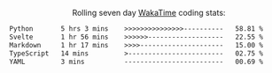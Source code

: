 <p align="center">Rolling seven day <a href='https://wakatime.com/'> WakaTime</a> coding stats:</p>
<!--START_SECTION:waka-->

```txt
Python       5 hrs 3 mins    >>>>>>>>>>>>>>>----------   58.81 %
Svelte       1 hr 56 mins    >>>>>>-------------------   22.55 %
Markdown     1 hr 17 mins    >>>>---------------------   15.00 %
TypeScript   14 mins         >------------------------   02.75 %
YAML         3 mins          -------------------------   00.69 %
```

<!--END_SECTION:waka-->
